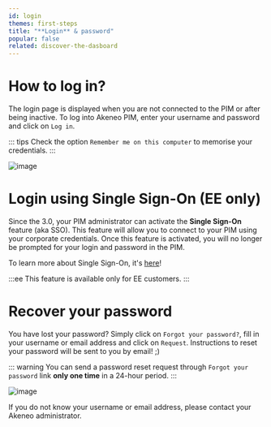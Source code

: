 ```yaml
---
id: login
themes: first-steps
title: "**Login** & password"
popular: false
related: discover-the-dasboard
---
```


# How to log in?

The login page is displayed when you are not connected to the PIM or after being inactive.
To log into Akeneo PIM, enter your username and password and click on `Log in`.

::: tips
Check the option `Remember me on this computer` to memorise your credentials.
:::

![image](../img/Login1.png)

#  Login using Single Sign-On (EE only)

Since the 3.0, your PIM administrator can activate the **Single Sign-On** feature (aka SSO). This feature will allow you to connect to your PIM using your corporate credentials.
Once this feature is activated, you will no longer be prompted for your login and password in the PIM.

To learn more about Single Sign-On, it's [here](configure-saml-sso.html)!

:::ee
This feature is available only for EE customers.
:::

# Recover your password

You have lost your password? Simply click on `Forgot your password?`, fill in your username or email address and click on `Request`. Instructions to reset your password will be sent to you by email! ;)

::: warning
You can send a password reset request through `Forgot your password` link **only one time** in a 24-hour period.
:::

![image](../img/RecoverPassword.png)

If you do not know your username or email address, please contact your Akeneo administrator.
